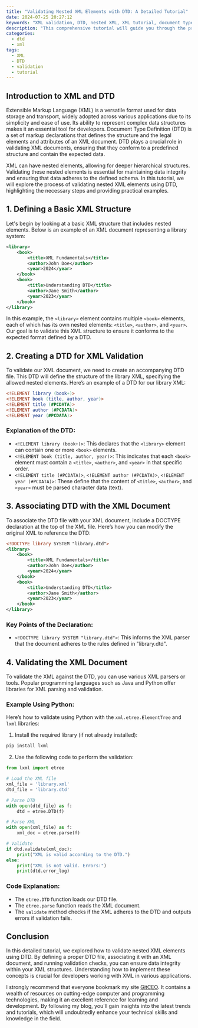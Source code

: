 ```yaml
---
title: "Validating Nested XML Elements with DTD: A Detailed Tutorial"
date: 2024-07-25 20:27:12
keywords: "XML validation, DTD, nested XML, XML tutorial, document type definition, data integrity"
description: "This comprehensive tutorial will guide you through the process of validating nested XML elements using Document Type Definition (DTD). It covers the fundamentals of XML and DTD, provides detailed examples, and explains the validation process to ensure data integrity. By following this step-by-step guide, you will be able to understand how to effectively use DTD to validate complex XML structures, improving your XML data management skills. With practical coding examples and a strong focus on best practices, this tutorial is ideal for both beginners and experienced developers seeking to enhance their understanding of XML validation techniques. Explore the intricacies of nested elements in XML and learn how to enforce structural rules using DTD."
categories:
  - dtd
  - xml
tags:
  - XML
  - DTD
  - validation
  - tutorial
---
```


## Introduction to XML and DTD

Extensible Markup Language (XML) is a versatile format used for data storage and transport, widely adopted across various applications due to its simplicity and ease of use. Its ability to represent complex data structures makes it an essential tool for developers. Document Type Definition (DTD) is a set of markup declarations that defines the structure and the legal elements and attributes of an XML document. DTD plays a crucial role in validating XML documents, ensuring that they conform to a predefined structure and contain the expected data.

XML can have nested elements, allowing for deeper hierarchical structures. Validating these nested elements is essential for maintaining data integrity and ensuring that data adheres to the defined schema. In this tutorial, we will explore the process of validating nested XML elements using DTD, highlighting the necessary steps and providing practical examples.

<!-- more -->

## 1. Defining a Basic XML Structure

Let's begin by looking at a basic XML structure that includes nested elements. Below is an example of an XML document representing a library system:

```xml
<library>
    <book>
        <title>XML Fundamentals</title>
        <author>John Doe</author>
        <year>2024</year>
    </book>
    <book>
        <title>Understanding DTD</title>
        <author>Jane Smith</author>
        <year>2023</year>
    </book>
</library>
```

In this example, the `<library>` element contains multiple `<book>` elements, each of which has its own nested elements: `<title>`, `<author>`, and `<year>`. Our goal is to validate this XML structure to ensure it conforms to the expected format defined by a DTD.

## 2. Creating a DTD for XML Validation

To validate our XML document, we need to create an accompanying DTD file. This DTD will define the structure of the library XML, specifying the allowed nested elements. Here’s an example of a DTD for our library XML:

```dtd
<!ELEMENT library (book+)>
<!ELEMENT book (title, author, year)>
<!ELEMENT title (#PCDATA)>
<!ELEMENT author (#PCDATA)>
<!ELEMENT year (#PCDATA)>
```

### Explanation of the DTD:
- `<!ELEMENT library (book+)>`: This declares that the `<library>` element can contain one or more `<book>` elements.
- `<!ELEMENT book (title, author, year)>`: This indicates that each `<book>` element must contain a `<title>`, `<author>`, and `<year>` in that specific order.
- `<!ELEMENT title (#PCDATA)>`, `<!ELEMENT author (#PCDATA)>`, `<!ELEMENT year (#PCDATA)>`: These define that the content of `<title>`, `<author>`, and `<year>` must be parsed character data (text).

## 3. Associating DTD with the XML Document

To associate the DTD file with your XML document, include a DOCTYPE declaration at the top of the XML file. Here’s how you can modify the original XML to reference the DTD:

```xml
<!DOCTYPE library SYSTEM "library.dtd">
<library>
    <book>
        <title>XML Fundamentals</title>
        <author>John Doe</author>
        <year>2024</year>
    </book>
    <book>
        <title>Understanding DTD</title>
        <author>Jane Smith</author>
        <year>2023</year>
    </book>
</library>
```

### Key Points of the Declaration:
- `<!DOCTYPE library SYSTEM "library.dtd">`: This informs the XML parser that the document adheres to the rules defined in "library.dtd".

## 4. Validating the XML Document

To validate the XML against the DTD, you can use various XML parsers or tools. Popular programming languages such as Java and Python offer libraries for XML parsing and validation.

### Example Using Python:
Here’s how to validate using Python with the `xml.etree.ElementTree` and `lxml` libraries:

1. Install the required library (if not already installed):

```bash
pip install lxml
```

2. Use the following code to perform the validation:

```python
from lxml import etree

# Load the XML file
xml_file = 'library.xml'
dtd_file = 'library.dtd'

# Parse DTD
with open(dtd_file) as f:
    dtd = etree.DTD(f)

# Parse XML
with open(xml_file) as f:
    xml_doc = etree.parse(f)

# Validate
if dtd.validate(xml_doc):
    print("XML is valid according to the DTD.")
else:
    print("XML is not valid. Errors:")
    print(dtd.error_log)
```

### Code Explanation:
- The `etree.DTD` function loads our DTD file.
- The `etree.parse` function reads the XML document.
- The `validate` method checks if the XML adheres to the DTD and outputs errors if validation fails.

## Conclusion

In this detailed tutorial, we explored how to validate nested XML elements using DTD. By defining a proper DTD file, associating it with an XML document, and running validation checks, you can ensure data integrity within your XML structures. Understanding how to implement these concepts is crucial for developers working with XML in various applications.

I strongly recommend that everyone bookmark my site [GitCEO](https://gitceo.com). It contains a wealth of resources on cutting-edge computer and programming technologies, making it an excellent reference for learning and development. By following my blog, you'll gain insights into the latest trends and tutorials, which will undoubtedly enhance your technical skills and knowledge in the field.